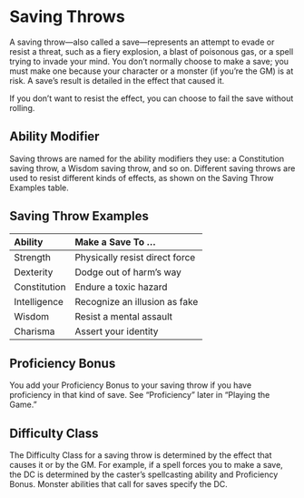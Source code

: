 # Saving Throws

A saving throw—also called a save—represents an attempt to evade or resist a threat, such as a fiery explosion, a blast of poisonous gas, or a spell trying to invade your mind. You don’t normally choose to make a save; you must make one because your character or a monster (if you’re the GM) is at risk. A save’s result is detailed in the effect that caused it.

If you don’t want to resist the effect, you can choose to fail the save without rolling.

## Ability Modifier

Saving throws are named for the ability modifiers they use: a Constitution saving throw, a Wisdom saving throw, and so on. Different saving throws are used to resist different kinds of effects, as shown on the Saving Throw Examples table.

## Saving Throw Examples

| Ability      | Make a Save To …             |
| :----------- | :--------------------------- |
| Strength     | Physically resist direct force |
| Dexterity    | Dodge out of harm’s way      |
| Constitution | Endure a toxic hazard         |
| Intelligence | Recognize an illusion as fake  |
| Wisdom       | Resist a mental assault        |
| Charisma     | Assert your identity         |

## Proficiency Bonus

You add your Proficiency Bonus to your saving throw if you have proficiency in that kind of save. See “Proficiency” later in “Playing the Game.”

## Difficulty Class

The Difficulty Class for a saving throw is determined by the effect that causes it or by the GM. For example, if a spell forces you to make a save, the DC is determined by the caster’s spellcasting ability and Proficiency Bonus. Monster abilities that call for saves specify the DC.